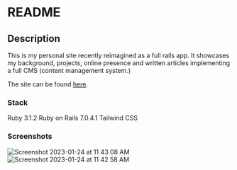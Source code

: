 # README

## Description

This is my personal site recently reimagined as a full rails app. It showcases my background, projects, online presence and written articles implementing a full CMS (content management system.)

The site can be found [here](https://www.tunkhine.dev/).

### Stack

Ruby 3.1.2
Ruby on Rails 7.0.4.1
Tailwind CSS

### Screenshots
![Screenshot 2023-01-24 at 11 43 08 AM](https://user-images.githubusercontent.com/19766367/214354725-7abedfbb-cae2-47bd-9dce-308203779e79.png)
![Screenshot 2023-01-24 at 11 42 58 AM](https://user-images.githubusercontent.com/19766367/214354743-1768f9e0-0baa-4990-8314-240c186628d1.png)
